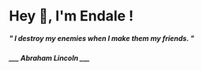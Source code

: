 <h1 title="head"> Hey 👋, I'm Endale !</h1>

**<h5><i>" I destroy my enemies when I make them my friends. "</i></h5>**

*<b>___ Abraham Lincoln ___</b>*
